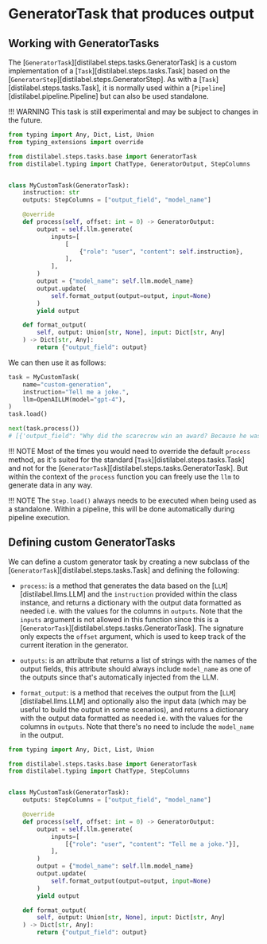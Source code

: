 # GeneratorTask that produces output

## Working with GeneratorTasks

The [`GeneratorTask`][distilabel.steps.tasks.GeneratorTask] is a custom implementation of a [`Task`][distilabel.steps.tasks.Task] based on the [`GeneratorStep`][distilabel.steps.GeneratorStep]. As with a [`Task`][distilabel.steps.tasks.Task], it is normally used within a [`Pipeline`][distilabel.pipeline.Pipeline] but can also be used standalone.

!!! WARNING
    This task is still experimental and may be subject to changes in the future.

```python
from typing import Any, Dict, List, Union
from typing_extensions import override

from distilabel.steps.tasks.base import GeneratorTask
from distilabel.typing import ChatType, GeneratorOutput, StepColumns


class MyCustomTask(GeneratorTask):
    instruction: str
    outputs: StepColumns = ["output_field", "model_name"]

    @override
    def process(self, offset: int = 0) -> GeneratorOutput:
        output = self.llm.generate(
            inputs=[
                [
                    {"role": "user", "content": self.instruction},
                ],
            ],
        )
        output = {"model_name": self.llm.model_name}
        output.update(
            self.format_output(output=output, input=None)
        )
        yield output

    def format_output(
        self, output: Union[str, None], input: Dict[str, Any]
    ) -> Dict[str, Any]:
        return {"output_field": output}
```

We can then use it as follows:

```python
task = MyCustomTask(
    name="custom-generation",
    instruction="Tell me a joke.",
    llm=OpenAILLM(model="gpt-4"),
)
task.load()

next(task.process())
# [{'output_field": "Why did the scarecrow win an award? Because he was outstanding!", "model_name": "gpt-4"}]
```

!!! NOTE
    Most of the times you would need to override the default `process` method, as it's suited for the standard [`Task`][distilabel.steps.tasks.Task] and not for the [`GeneratorTask`][distilabel.steps.tasks.GeneratorTask]. But within the context of the `process` function you can freely use the `llm` to generate data in any way.

!!! NOTE
    The `Step.load()` always needs to be executed when being used as a standalone. Within a pipeline, this will be done automatically during pipeline execution.

## Defining custom GeneratorTasks

We can define a custom generator task by creating a new subclass of the [`GeneratorTask`][distilabel.steps.tasks.Task] and defining the following:

- `process`: is a method that generates the data based on the [`LLM`][distilabel.llms.LLM] and the `instruction` provided within the class instance, and returns a dictionary with the output data formatted as needed i.e. with the values for the columns in `outputs`. Note that the `inputs` argument is not allowed in this function since this is a [`GeneratorTask`][distilabel.steps.tasks.GeneratorTask]. The signature only expects the `offset` argument, which is used to keep track of the current iteration in the generator.

- `outputs`: is an attribute that returns a list of strings with the names of the output fields, this attribute should always include `model_name` as one of the outputs since that's automatically injected from the LLM.

- `format_output`: is a method that receives the output from the [`LLM`][distilabel.llms.LLM] and optionally also the input data (which may be useful to build the output in some scenarios), and returns a dictionary with the output data formatted as needed i.e. with the values for the columns in `outputs`. Note that there's no need to include the `model_name` in the output.

```python
from typing import Any, Dict, List, Union

from distilabel.steps.tasks.base import GeneratorTask
from distilabel.typing import ChatType, StepColumns


class MyCustomTask(GeneratorTask):
    outputs: StepColumns = ["output_field", "model_name"]

    @override
    def process(self, offset: int = 0) -> GeneratorOutput:
        output = self.llm.generate(
            inputs=[
                [{"role": "user", "content": "Tell me a joke."}],
            ],
        )
        output = {"model_name": self.llm.model_name}
        output.update(
            self.format_output(output=output, input=None)
        )
        yield output

    def format_output(
        self, output: Union[str, None], input: Dict[str, Any]
    ) -> Dict[str, Any]:
        return {"output_field": output}
```
